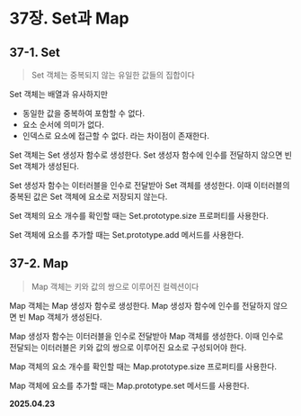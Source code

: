 # 37장. Set과 Map

## 37-1. Set

> Set 객체는 중복되지 않는 유일한 값들의 집합이다

Set 객체는 배열과 유사하지만
- 동일한 값을 중복하여 포함할 수 없다.
- 요소 순서에 의미가 없다.
- 인덱스로 요소에 접근할 수 없다.
라는 차이점이 존재한다.

Set 객체는 Set 생성자 함수로 생성한다. Set 생성자 함수에 인수를 전달하지 않으면 빈 Set 객체가 생성된다.

Set 생성자 함수는 이터러블을 인수로 전달받아 Set 객체를 생성한다. 이때 이터러블의 중복된 값은 Set 객체에 요소로 저장되지 않는다.

Set 객체의 요소 개수를 확인할 때는 Set.prototype.size 프로퍼티를 사용한다.

Set 객체에 요소를 추가할 때는 Set.prototype.add 메서드를 사용한다.

## 37-2. Map

> Map 객체는 키와 값의 쌍으로 이루어진 컬렉션이다

Map 객체는 Map 생성자 함수로 생성한다. Map 생성자 함수에 인수를 전달하지 않으면 빈 Map 객체가 생성된다.

Map 생성자 함수는 이터러블을 인수로 전달받아 Map 객체를 생성한다. 이때 인수로 전달되는 이터러블은 키와 값의 쌍으로 이루어진 요소로 구성되어야 한다.

Map 객체의 요소 개수를 확인할 때는 Map.prototype.size 프로퍼티를 사용한다.

Map 객체에 요소를 추가할 때는 Map.prototype.set 메서드를 사용한다.


**2025.04.23**
